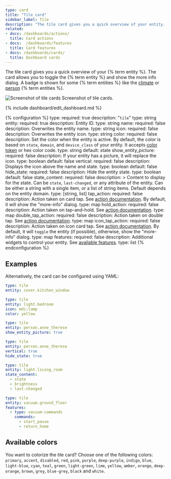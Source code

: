 ```yaml
---
type: card
title: "Tile card"
sidebar_label: Tile
description: "The tile card gives you a quick overview of your entity. The card allows you to toggle the entity, show the more-info dialog, or custom actions."
related:
- docs: /dashboards/actions/
  title: Card actions
- docs:  /dashboards/features
  title: Card features
- docs: /dashboards/cards/
  title: Dashboard cards
---
```


The tile card gives you a quick overview of your {% term entity %}. The card allows you to toggle the {% term entity %} and show the more info dialog. A badge is shown for some {% term entities %} like the [climate](/integrations/climate) or [person](/integrations/person) {% term entities %}.

<p class='img'>
  <img src='/images/dashboards/tile_card.png' alt='Screenshot of tile cards'>
  Screenshot of tile cards.
</p>

{% include dashboard/edit_dashboard.md %}

{% configuration %}
type:
  required: true
  description: "`tile`"
  type: string
entity:
  required: true
  description: Entity ID.
  type: string
name:
  required: false
  description: Overwrites the entity name.
  type: string
icon:
  required: false
  description: Overwrites the entity icon.
  type: string
color:
  required: false
  description: Set the color when the entity is active. By default, the color is based on `state`, `domain`, and `device_class` of your entity. It accepts [color token](/dashboards/tile/#available-colors) or hex color code.
  type: string
  default: state
show_entity_picture:
  required: false
  description: If your entity has a picture, it will replace the icon.
  type: boolean
  default: false
vertical:
  required: false
  description: Displays the icon above the name and state.
  type: boolean
  default: false
hide_state:
  required: false
  description: Hide the entity state.
  type: boolean
  default: false
state_content:
  required: false
  description: >
    Content to display for the state. Can be `state`, `last-changed`, or any attribute of the entity. Can be either a string with a single item, or a list of string items. Default depends on the entity domain.
  type: [string, list]
tap_action:
  required: false
  description: Action taken on card tap. See [action documentation](/dashboards/actions/#tap-action). By default, it will show the "more-info" dialog.
  type: map
hold_action:
  required: false
  description: Action taken on tap-and-hold. See [action documentation](/dashboards/actions/#hold-action).
  type: map
double_tap_action:
  required: false
  description: Action taken on double tap. See [action documentation](/dashboards/actions/#double-tap-action).
  type: map
icon_tap_action:
  required: false
  description: Action taken on icon card tap. See [action documentation](/dashboards/actions/#tap-action). By default, it will `toggle` the entity (if possible), otherwise, show the "more-info" dialog.
  type: map
features:
  required: false
  description: Additional widgets to control your entity. See [available features](/dashboards/features).
  type: list
{% endconfiguration %}

## Examples

Alternatively, the card can be configured using YAML:

```yaml
type: tile
entity: cover.kitchen_window
```

```yaml
type: tile
entity: light.bedroom
icon: mdi:lamp
color: yellow
```

```yaml
type: tile
entity: person.anne_therese
show_entity_picture: true
```

```yaml
type: tile
entity: person.anne_therese
vertical: true
hide_state: true
```

```yaml
type: tile
entity: light.living_room
state_content: 
  - state
  - brightness
  - last-changed
```

```yaml
type: tile
entity: vacuum.ground_floor
features:
  - type: vacuum-commands
    commands:
      - start_pause
      - return_home
```

## Available colors

You want to colorize the tile card? Choose one of the following colors: `primary`, `accent`, `disabled`, `red`, `pink`, `purple`, `deep-purple`, `indigo`, `blue`, `light-blue`, `cyan`, `teal`, `green`, `light-green`, `lime`, `yellow`, `amber`, `orange`, `deep-orange`, `brown`, `grey`, `blue-grey`, `black` and `white`.

